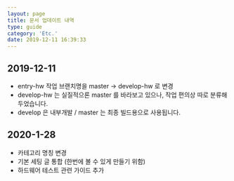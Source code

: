 ```yaml
---
layout: page
title: 문서 업데이트 내역
type: guide
category: 'Etc.'
date: 2019-12-11 16:39:33
---
```


## 2019-12-11
-  entry-hw 작업 브랜치명을 master -> develop-hw 로 변경
  - develop-hw 는 실질적으론 master 를 바라보고 있으나, 작업 편의상 따로 분류해두었습니다.
  - develop 은 내부개발 / master 는 최종 빌드용으로 사용됩니다.

## 2020-1-28
- 카테고리 명칭 변경
- 기본 세팅 글 통합 (한번에 볼 수 있게 만들기 위함)
- 하드웨어 테스트 관련 가이드 추가
